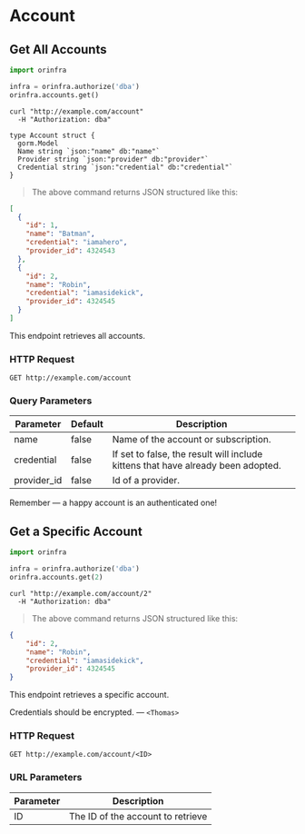 # Account

## Get All Accounts

```python
import orinfra

infra = orinfra.authorize('dba')
orinfra.accounts.get()
```

```shell
curl "http://example.com/account"
  -H "Authorization: dba"
```

```golang
type Account struct {
  gorm.Model
  Name string `json:"name" db:"name"`
  Provider string `json:"provider" db:"provider"`
  Credential string `json:"credential" db:"credential"`
}
```

> The above command returns JSON structured like this:

```json
[
  {
    "id": 1,
    "name": "Batman",
    "credential": "iamahero",
    "provider_id": 4324543
  },
  {
    "id": 2,
    "name": "Robin",
    "credential": "iamasidekick",
    "provider_id": 4324545
  }
]
```

This endpoint retrieves all accounts.

### HTTP Request

`GET http://example.com/account`

### Query Parameters

Parameter | Default | Description
--------- | ------- | -----------
name | false | Name of the account or subscription.
credential | false | If set to false, the result will include kittens that have already been adopted.
provider_id | false | Id of a provider.

<aside class="success">
Remember — a happy account is an authenticated one!
</aside>

## Get a Specific Account

```python
import orinfra

infra = orinfra.authorize('dba')
orinfra.accounts.get(2)
```

```shell
curl "http://example.com/account/2"
  -H "Authorization: dba"
```

> The above command returns JSON structured like this:

```json
{
    "id": 2,
    "name": "Robin",
    "credential": "iamasidekick",
    "provider_id": 4324545
}
```

This endpoint retrieves a specific account.

<aside class="warning">Credentials should be encrypted. &mdash; <code>&lt;Thomas&gt;</code></aside>

### HTTP Request

`GET http://example.com/account/<ID>`

### URL Parameters

Parameter | Description
--------- | -----------
ID | The ID of the account to retrieve